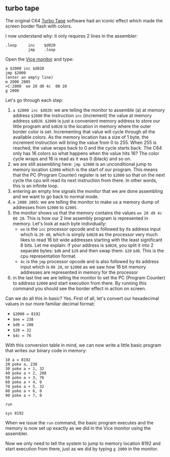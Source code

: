 ## turbo tape

The original C64 [Turbo Tape](https://en.wikipedia.org/wiki/Fast_loader)
software had an iconic effect which made the screen border flash with colors.

I now understand why: it only requires 2 lines in the assembler:

```
.loop     inc    $d020
          jmp    .loop
```

Open the [Vice
monitor](https://codebase64.org/doku.php?id=base:using_the_vice_monitor) and
type:

```
a $2000 inc $d020
jmp $2000
(enter an empty line)
m 2000 2005
>C:2000  ee 20 d0 4c  00 20
g 2000
```

Let's go through each step:

1. `a $2000 inc $d020`: we are telling the monitor to assemble (a) at memory
   address `$2000` the instruction `inc` (increment) the value at memory
   address `$d020`. `$2000` is just a convenient memory address to store our
   little program and `$d020` is the location in memory where the outer border
   color is set. Incrementing that value will cycle through all the available
   colors. As the memory location has a size of 1 byte, the increment
   instruction will bring the value from 0 to 255. When 255 is reached, the
   value wraps back to 0 and the cycle starts back. The C64 only has 16 colors
   so what happens when the value hits 16? The color cycle wraps and 16 is read
   as it was 0 (black) and so on.
2. we are still assembling here: `jmp $2000` is an unconditional jump to memory
   location `$2000` which is the start of our program. This means that the PC
   (Program Counter) register is set to `$2000` so that on the next cycle the
   cpu will read its next instruction from there. In other words, this is an
   infinite loop.
3. entering an empty line signals the monitor that we are done assembling and
   we want to go back to normal mode.
4. `m 2000 2005`: we are telling the monitor to make us a memory dump of
   addresses from `$2000` to `$2005`.
5. the monitor shows us that the memory contains the values `ee 20 d0 4c 00
   20`. This is how our 2 line assembly program is represented in memory.
   Let's look at each byte individually:
   - `ee` is the `inc` processor opcode and is followed by its address input
   which is `20 d0`, which is simply `$d020` as the processor very much likes
   to read 16 bit wide addresses starting with the least significant 8 bits.
   Let me explain: if your address is `$d020`, you split it into 2 separate
   bytes: `$d0` and `$20` and then swap them: `$20` `$d0`. This is the cpu
   representation format.
   - `4c` is the `jmp` processor opcode and is also followed by its address
   input which is `00 20`, or `$2000` as we saw how 16 bit memory addresses are
   represented in memory for the processor 
6. in the last line we are telling the monitor to set the PC (Program Counter)
   to address `$2000` and start execution from there. By running this command
   you should see the border effect in action on screen. 


Can we do all this in basic? Yes. First of all, let's convert our hexadecimal
values in our more familiar decimal format:

- `$2000 = 8192`
- `$ee = 238`
- `$d0 = 208`
- `$20 = 32`
- `$4c = 76`

With this conversion table in mind, we can now write a little basic program
that writes our binary code in memory:

```basic
10 a = 8192
20 poke a, 238
30 poke a + 1, 32
40 poke a + 2, 208
50 poke a + 3, 76
60 poke a + 4, 0
70 poke a + 5, 32
80 poke a + 6, 0
90 poke a + 7, 0

run

sys 8192
```

When we issue the `run` command, the basic program executes and the memory is now
set up exactly as we did in the Vice monitor using the assembler.

Now we only need to tell the system to jump to memory location 8192 and start
execution from there, just as we did by typing `g 2000` in the monitor.
